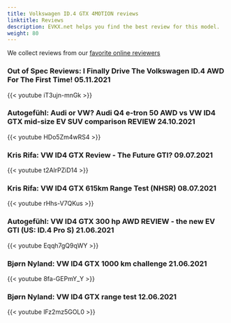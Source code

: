 ```yaml
---
title: Volkswagen ID.4 GTX 4MOTION reviews
linktitle: Reviews
description: EVKX.net helps you find the best review for this model. 
weight: 80
---
```

We collect reviews from our [favorite online reviewers](/guides/evreviewers/)

### Out of Spec Reviews: I Finally Drive The Volkswagen ID.4 AWD For The First Time! 05.11.2021

{{< youtube iT3ujn-mnGk >}}
### Autogefühl: Audi or VW? Audi Q4 e-tron 50 AWD vs VW ID4 GTX mid-size EV SUV comparison REVIEW 24.10.2021

{{< youtube HDo5Zm4wRS4 >}}
### Kris Rifa: VW ID4 GTX Review - The Future GTI? 09.07.2021

{{< youtube t2AlrPZiD14 >}}
### Kris Rifa: VW ID4 GTX 615km Range Test (NHSR) 08.07.2021

{{< youtube rHhs-V7QKus >}}
### Autogefühl: VW ID4 GTX 300 hp AWD REVIEW - the new EV GTI (US: ID.4 Pro S) 21.06.2021

{{< youtube Eqqh7gQ9qWY >}}
### Bjørn Nyland: VW ID4 GTX 1000 km challenge 21.06.2021

{{< youtube 8fa-GEPmY_Y >}}
### Bjørn Nyland: VW ID4 GTX range test 12.06.2021

{{< youtube lFz2mz5GOL0 >}}
